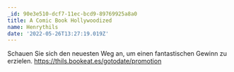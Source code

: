 ```yaml
---
_id: 90e3e510-dcf7-11ec-bcd9-89769925a8a0
title: A Comic Book Hollywoodized
name: Henrythils
date: '2022-05-26T13:27:19.019Z'
---
```

Schauen Sie sich den neuesten Weg an, um einen fantastischen Gewinn zu erzielen. https://thils.bookeat.es/gotodate/promotion
